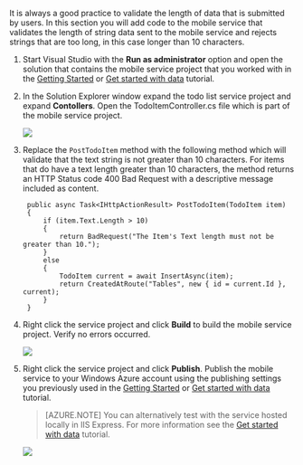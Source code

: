 
It is always a good practice to validate the length of data that is submitted by users. In this section you will add code to the mobile service that validates the length of string data sent to the mobile service and rejects strings that are too long, in this case longer than 10 characters.

1. Start Visual Studio with the **Run as administrator** option and open the solution that contains the mobile service project that you worked with in the [Getting Started] or [Get started with data](/documentation/articles/mobile-services-dotnet-backend-windows-store-dotnet-get-started-data)  tutorial.

2. In the Solution Explorer window expand the todo list service project and expand **Contollers**. Open the TodoItemController.cs file which is part of the mobile service project.  

   	![](./media/mobile-services-dotnet-backend-add-validation/mobile-services-open-todoitemcontroller.png)

3. Replace the `PostTodoItem` method with the following method which will validate that the text string is not greater than 10 characters. For items that do have a text length greater than 10 characters, the method returns an HTTP Status code 400 Bad Request with a descriptive message included as content.


        public async Task<IHttpActionResult> PostTodoItem(TodoItem item)
        {
            if (item.Text.Length > 10)
            {
                return BadRequest("The Item's Text length must not be greater than 10.");
            }
            else
            {
                TodoItem current = await InsertAsync(item);
                return CreatedAtRoute("Tables", new { id = current.Id }, current);
            } 
        }



4. Right click the service project and click **Build** to build the mobile service project. Verify no errors occurred.

   	![](./media/mobile-services-dotnet-backend-add-validation/mobile-services-build-dotnet-service.png)

5. Right click the service project and click **Publish**. Publish the mobile service to your Windows Azure account using the publishing settings you previously used in the [Getting Started] or [Get started with data](/documentation/articles/mobile-services-dotnet-backend-windows-store-dotnet-get-started-data)  tutorial.
 
     >[AZURE.NOTE] You can alternatively test with the service hosted locally in IIS Express. For more information see the [Get started with data](/documentation/articles/mobile-services-dotnet-backend-windows-store-dotnet-get-started-data) tutorial.

    ![](./media/mobile-services-dotnet-backend-add-validation/mobile-services-publish-dotnet-service.png)





<!-- URLs. -->
[Getting Started]: /documentation/articles/mobile-services-dotnet-backend-windows-store-dotnet-get-started
